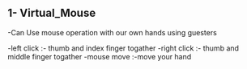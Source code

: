 
  
1- Virtual_Mouse 
------------------------
-Can Use mouse operation with our own hands using guesters

-left click :- thumb and index finger togather 
-right click :- thumb and middle finger togather
-mouse move :-move your hand
